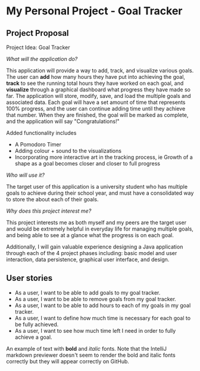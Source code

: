 # My Personal Project - Goal Tracker

## Project Proposal

Project Idea: Goal Tracker 

*What will the application do?*

This application will provide a way to add, track, and visualize various goals. 
The user can **add** how many hours they have put into achieving the goal, **track** to see the running 
total hours they have worked on each goal, and **visualize** through a graphical dashboard what progress they have made 
so far. The application will store, modify, save, and load the multiple goals and associated data. Each goal will have a 
set amount of time that represents 100% progress, and the user can continue adding time until they achieve that number. When they are 
finished, the goal will be marked as complete, and the application will say "Congratulations!"

Added functionality includes
- A Pomodoro Timer
- Adding colour + sound to the visualizations
- Incorporating more interactive art in the tracking process, ie Growth of a shape as a goal becomes closer and closer to full progress


*Who will use it?*

The target user of this application is a university student who has multiple goals to achieve during their school year,
and must have a consolidated way to store the about each of their goals.

*Why does this project interest me?*

This project interests me as both myself and my peers are the target user and would be extremely helpful in everyday life for managing multiple goals, and being 
able to see at a glance what the progress is on each goal.  

Additionally, I will gain valuable experience designing a Java application through each of the 4 project phases including: basic model and user interaction, data
persistence, graphical user interface, and design.

## User stories
- As a user, I want to be able to add goals to my goal tracker.
- As a user, I want to be able to remove goals from my goal tracker.
- As a user, I want to be able to add hours to each of my goals in my goal tracker.
- As a user, I want to define how much time is necessary for each goal to be fully achieved.
- As a user, I want to see how much time left I need in order to fully achieve a goal.

An example of text with **bold** and *italic* fonts.  Note that the IntelliJ markdown previewer doesn't seem to render 
the bold and italic fonts correctly but they will appear correctly on GitHub.

